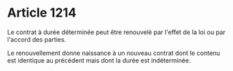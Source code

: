 # Article 1214

Le contrat à durée déterminée peut être renouvelé par l'effet de la loi ou par l'accord des parties.

Le renouvellement donne naissance à un nouveau contrat dont le contenu est identique au précédent mais dont la durée est indéterminée.
